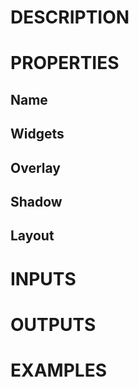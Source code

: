 # DESCRIPTION

# PROPERTIES

## Name

## Widgets

## Overlay

## Shadow

## Layout

# INPUTS

# OUTPUTS

# EXAMPLES
